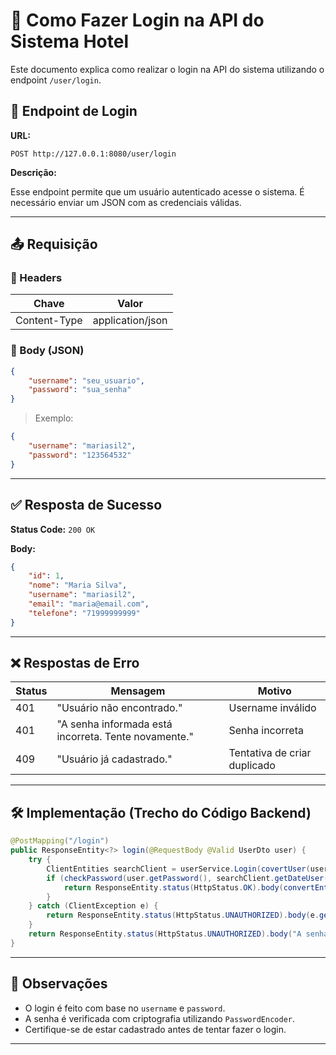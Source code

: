 # 📲 Como Fazer Login na API do Sistema Hotel

Este documento explica como realizar o login na API do sistema utilizando o endpoint `/user/login`.

## 🔐 Endpoint de Login

**URL:**

```
POST http://127.0.0.1:8080/user/login
```

**Descrição:**

Esse endpoint permite que um usuário autenticado acesse o sistema. É necessário enviar um JSON com as credenciais válidas.

---

## 📤 Requisição

### 🔸 Headers

| Chave           | Valor             |
|----------------|-------------------|
| Content-Type    | application/json  |

### 🔸 Body (JSON)

```json
{
    "username": "seu_usuario",
    "password": "sua_senha"
}
```

> Exemplo:
```json
{
    "username": "mariasil2",
    "password": "123564532"
}
```

---

## ✅ Resposta de Sucesso

**Status Code:** `200 OK`

**Body:**
```json
{
    "id": 1,
    "nome": "Maria Silva",
    "username": "mariasil2",
    "email": "maria@email.com",
    "telefone": "71999999999"
}
```

---

## ❌ Respostas de Erro

| Status | Mensagem                              | Motivo                        |
|--------|----------------------------------------|-------------------------------|
| 401    | "Usuário não encontrado."              | Username inválido             |
| 401    | "A senha informada está incorreta. Tente novamente." | Senha incorreta         |
| 409    | "Usuário já cadastrado."               | Tentativa de criar duplicado  |

---

## 🛠️ Implementação (Trecho do Código Backend)

```java
@PostMapping("/login")
public ResponseEntity<?> login(@RequestBody @Valid UserDto user) {
    try {
        ClientEntities searchClient = userService.Login(covertUser(user));
        if (checkPassword(user.getPassword(), searchClient.getDateUser().getPassword())) {
            return ResponseEntity.status(HttpStatus.OK).body(convertEntitiesToDto(searchClient));
        }
    } catch (ClientException e) {
        return ResponseEntity.status(HttpStatus.UNAUTHORIZED).body(e.getMessage());
    }
    return ResponseEntity.status(HttpStatus.UNAUTHORIZED).body("A senha informada está incorreta. Tente novamente.");
}
```

---

## 📌 Observações

- O login é feito com base no `username` e `password`.
- A senha é verificada com criptografia utilizando `PasswordEncoder`.
- Certifique-se de estar cadastrado antes de tentar fazer o login.

---

